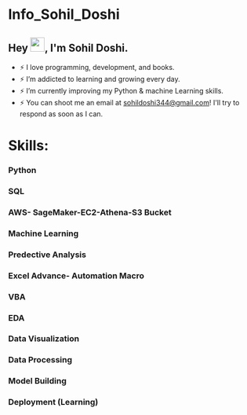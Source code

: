 # Info_Sohil_Doshi
## Hey <img src="https://github.com/TheDudeThatCode/TheDudeThatCode/blob/master/Assets/Hi.gif" width="29">, I'm Sohil Doshi.

- :zap: I love programming, development, and books.
- :zap: I’m addicted to learning and growing every day.
- :zap: I’m currently improving my Python & machine Learning skills.
- :zap: You can shoot me an email at sohildoshi344@gmail.com! I'll try to respond as soon as I can.

# Skills:

### Python
### SQL
### AWS- SageMaker-EC2-Athena-S3 Bucket
### Machine Learning
### Predective Analysis
### Excel Advance- Automation Macro
### VBA 
### EDA
### Data Visualization
### Data Processing
### Model Building
### Deployment (Learning)

